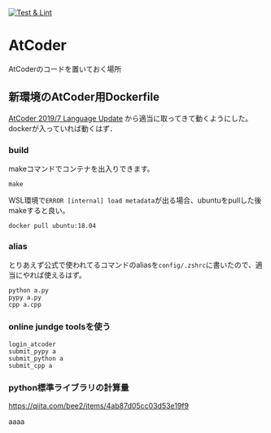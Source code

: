 [![Test & Lint](https://github.com/reo11/AtCoder/actions/workflows/docker-image.yml/badge.svg)](https://github.com/reo11/AtCoder/actions/workflows/docker-image.yml)

# AtCoder
AtCoderのコードを置いておく場所

## 新環境のAtCoder用Dockerfile
[AtCoder 2019/7 Language Update](https://docs.google.com/spreadsheets/d/1PmsqufkF3wjKN6g1L0STS80yP4a6u-VdGiEv5uOHe0M/edit#gid=1059691052)
から適当に取ってきて動くようにした。
dockerが入っていれば動くはず．

### build
makeコマンドでコンテナを出入りできます。
```
make
```

WSL環境で`ERROR [internal] load metadata`が出る場合、ubuntuをpullした後makeすると良い。
```
docker pull ubuntu:18.04
```

### alias
とりあえず公式で使われてるコマンドのaliasを`config/.zshrc`に書いたので、適当にやれば使えるはず。
```
python a.py
pypy a.py
cpp a.cpp
```

### online jundge toolsを使う
```
login_atcoder
submit_pypy a
submit_python a
submit_cpp a
```

### python標準ライブラリの計算量
https://qiita.com/bee2/items/4ab87d05cc03d53e19f9

aaaa